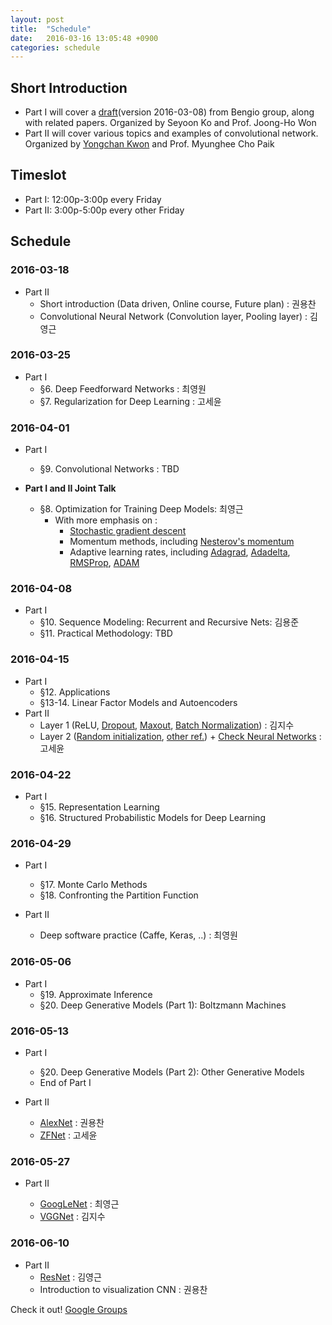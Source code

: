 ```yaml
---
layout: post
title:  "Schedule"
date:   2016-03-16 13:05:48 +0900
categories: schedule
---
```

## Short Introduction

* Part I will cover a [draft](http://www.deeplearningbook.org/)(version 2016-03-08) from Bengio group, along with related papers.  Organized by Seyoon Ko and Prof. Joong-Ho Won
* Part II will cover various topics and examples of convolutional network. Organized by [Yongchan Kwon](https://ykwon0407.github.io) and Prof. Myunghee Cho Paik

## Timeslot

* Part I: 12:00p-3:00p every Friday
* Part II: 3:00p-5:00p every other Friday


## Schedule

### 2016-03-18

* Part II
    - Short introduction (Data driven, Online course, Future plan) : 권용찬
    - Convolutional Neural Network (Convolution layer, Pooling layer) : 김영근

### 2016-03-25

* Part I
    * §6. Deep Feedforward Networks : 최영원
    * §7. Regularization for Deep Learning : 고세윤

### 2016-04-01

* Part I 
    * §9. Convolutional Networks : TBD

* __Part I and II Joint Talk__
    * §8. Optimization for Training Deep Models: 최영근
        * With more emphasis on :
            * [Stochastic gradient descent](https://github.com/cs231n/cs231n.github.io/blob/master/neural-networks-3.md#sgd)
            * Momentum methods, including [Nesterov's momentum](http://arxiv.org/pdf/1212.0901v2.pdf)
            * Adaptive learning rates, including [Adagrad](http://jmlr.org/papers/v12/duchi11a.html), [Adadelta](http://arxiv.org/abs/1212.5701), [RMSProp](http://www.cs.toronto.edu/~tijmen/csc321/slides/lecture_slides_lec6.pdf), [ADAM](http://arxiv.org/abs/1412.6980) 

### 2016-04-08 

* Part I
    * §10. Sequence Modeling: Recurrent and Recursive Nets: 김용준
    * §11. Practical Methodology: TBD

### 2016-04-15

* Part I
    * §12. Applications
    * §13-14. Linear Factor Models and Autoencoders
* Part II
    - Layer 1 (ReLU, [Dropout](https://www.cs.toronto.edu/~hinton/absps/JMLRdropout.pdf), [Maxout](http://jmlr.csail.mit.edu/proceedings/papers/v28/goodfellow13.pdf), [Batch Normalization](http://arxiv.org/abs/1502.03167)) : 김지수
    - Layer 2 ([Random initialization](http://jmlr.org/proceedings/papers/v9/glorot10a/glorot10a.pdf), [other ref.](http://arxiv.org/abs/1502.01852)) + [Check Neural Networks](https://github.com/cs231n/cs231n.github.io/blob/master/neural-networks-3.md#baby) : 고세윤

### 2016-04-22
* Part I
    * §15. Representation Learning
    * §16. Structured Probabilistic Models for Deep Learning

### 2016-04-29
* Part I
    * §17. Monte Carlo Methods
    * §18. Confronting the Partition Function

* Part II
    - Deep software practice (Caffe, Keras, ..) : 최영원
 
### 2016-05-06
* Part I
    * §19. Approximate Inference
    * §20. Deep Generative Models (Part 1): Boltzmann Machines

### 2016-05-13

* Part I
    * §20. Deep Generative Models (Part 2): Other Generative Models
    * End of Part I
    
* Part II
    - [AlexNet](http://papers.nips.cc/paper/4824-imagenet-classification-with-deep-convolutional-neural-networks.pdf) : 권용찬
    - [ZFNet](http://arxiv.org/abs/1311.2901) : 고세윤

### 2016-05-27

* Part II

    - [GoogLeNet](http://arxiv.org/abs/1409.4842) : 최영근
    - [VGGNet](http://www.robots.ox.ac.uk/~vgg/research/very_deep/) : 김지수
 
### 2016-06-10
* Part II
    - [ResNet](http://arxiv.org/abs/1512.03385) : 김영근
    - Introduction to visualization CNN : 권용찬

Check it out! [Google Groups](https://groups.google.com/forum/#!forum/deep-reading-club)


